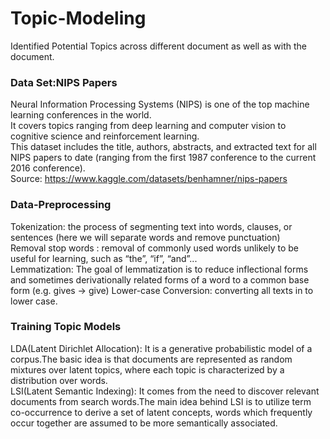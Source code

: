 # Topic-Modeling
Identified Potential Topics across different document as well as with the document.

### Data Set:NIPS Papers
Neural Information Processing Systems (NIPS) is one of the top machine learning conferences in the world. <br>
It covers topics ranging from deep learning and computer vision to cognitive science and reinforcement learning.<br>
This dataset includes the title, authors, abstracts, and extracted text for all NIPS papers to date (ranging from the first 1987 conference to the current 2016 conference). <br>
Source: https://www.kaggle.com/datasets/benhamner/nips-papers

### Data-Preprocessing
Tokenization: the process of segmenting text into words, clauses, or sentences (here we will separate words and remove punctuation) <br>
Removal stop words : removal of commonly used words unlikely to be useful for learning, such as “the”, “if”, “and”... <br>
Lemmatization: The goal of lemmatization is to reduce inflectional forms and sometimes derivationally related forms of a word to a common base form  (e.g. gives -> give)
Lower-case Conversion: converting all texts in to lower case.

### Training Topic Models
LDA(Latent Dirichlet Allocation): It is a generative probabilistic model of a corpus.The basic idea is that documents are represented as random mixtures over latent topics, where each topic is characterized by a distribution over words. <br>
LSI(Latent Semantic Indexing): It comes from the need to discover relevant documents from search words.The main idea behind LSI is to utilize term co-occurrence to derive a set of latent concepts, words which frequently occur together are assumed to be more semantically associated.
 







